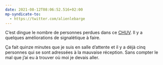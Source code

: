 ```yaml
---
date: 2021-08-12T08:06:52.516+02:00
mp-syndicate-to:
  - https://twitter.com/alienlebarge
---
```

C’est dingue le nombre de personnes perdues dans ce [CHUV](https://chuv.ch). Il y a quelques améliorations de signalétique à faire.

Ça fait quinze minutes que je suis en salle d’attente et il y a déjà cinq personnes qui se sont adressées à la mauvaise réception. Sans compter le mal que j’ai eu à trouver où moi je devais aller.
